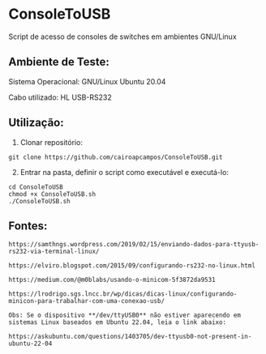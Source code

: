 # ConsoleToUSB
Script de acesso de consoles de switches em ambientes GNU/Linux 

## Ambiente de Teste:

Sistema Operacional: GNU/Linux Ubuntu 20.04

Cabo utilizado: HL USB-RS232

## Utilização:

1. Clonar repositório:
```
git clone https://github.com/cairoapcampos/ConsoleToUSB.git
```
2. Entrar na pasta, definir o script como executável e executá-lo:
```
cd ConsoleToUSB
chmod +x ConsoleToUSB.sh
./ConsoleToUSB.sh
```

## Fontes:
```
https://samthngs.wordpress.com/2019/02/15/enviando-dados-para-ttyusb-rs232-via-terminal-linux/

https://elviro.blogspot.com/2015/09/configurando-rs232-no-linux.html

https://medium.com/@m0blabs/usando-o-minicom-5f3872da9531

https://lrodrigo.sgs.lncc.br/wp/dicas/dicas-linux/configurando-minicon-para-trabalhar-com-uma-conexao-usb/
```

`Obs: Se o dispositivo **/dev/ttyUSB0** não estiver aparecendo em sistemas Linux baseados em Ubuntu 22.04, leia o link abaixo:`
```
https://askubuntu.com/questions/1403705/dev-ttyusb0-not-present-in-ubuntu-22-04
```
